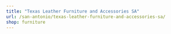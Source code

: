 ```yaml
---
title: "Texas Leather Furniture and Accessories SA"
url: /san-antonio/texas-leather-furniture-and-accessories-sa/
shop: furniture
---
```

